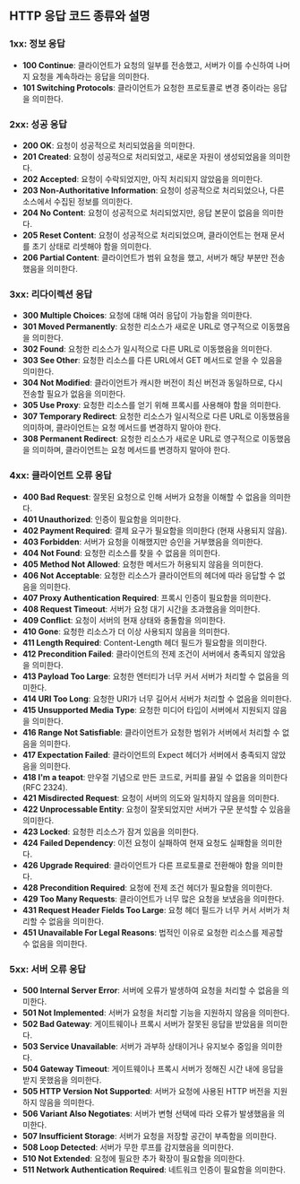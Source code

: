 ## HTTP 응답 코드 종류와 설명

### 1xx: 정보 응답
- **100 Continue**: 클라이언트가 요청의 일부를 전송했고, 서버가 이를 수신하여 나머지 요청을 계속하라는 응답을 의미한다.
- **101 Switching Protocols**: 클라이언트가 요청한 프로토콜로 변경 중이라는 응답을 의미한다.

### 2xx: 성공 응답
- **200 OK**: 요청이 성공적으로 처리되었음을 의미한다.
- **201 Created**: 요청이 성공적으로 처리되었고, 새로운 자원이 생성되었음을 의미한다.
- **202 Accepted**: 요청이 수락되었지만, 아직 처리되지 않았음을 의미한다.
- **203 Non-Authoritative Information**: 요청이 성공적으로 처리되었으나, 다른 소스에서 수집된 정보를 의미한다.
- **204 No Content**: 요청이 성공적으로 처리되었지만, 응답 본문이 없음을 의미한다.
- **205 Reset Content**: 요청이 성공적으로 처리되었으며, 클라이언트는 현재 문서를 초기 상태로 리셋해야 함을 의미한다.
- **206 Partial Content**: 클라이언트가 범위 요청을 했고, 서버가 해당 부분만 전송했음을 의미한다.

### 3xx: 리다이렉션 응답
- **300 Multiple Choices**: 요청에 대해 여러 응답이 가능함을 의미한다.
- **301 Moved Permanently**: 요청한 리소스가 새로운 URL로 영구적으로 이동했음을 의미한다.
- **302 Found**: 요청한 리소스가 일시적으로 다른 URL로 이동했음을 의미한다.
- **303 See Other**: 요청한 리소스를 다른 URL에서 GET 메서드로 얻을 수 있음을 의미한다.
- **304 Not Modified**: 클라이언트가 캐시한 버전이 최신 버전과 동일하므로, 다시 전송할 필요가 없음을 의미한다.
- **305 Use Proxy**: 요청한 리소스를 얻기 위해 프록시를 사용해야 함을 의미한다.
- **307 Temporary Redirect**: 요청한 리소스가 일시적으로 다른 URL로 이동했음을 의미하며, 클라이언트는 요청 메서드를 변경하지 말아야 한다.
- **308 Permanent Redirect**: 요청한 리소스가 새로운 URL로 영구적으로 이동했음을 의미하며, 클라이언트는 요청 메서드를 변경하지 말아야 한다.

### 4xx: 클라이언트 오류 응답
- **400 Bad Request**: 잘못된 요청으로 인해 서버가 요청을 이해할 수 없음을 의미한다.
- **401 Unauthorized**: 인증이 필요함을 의미한다.
- **402 Payment Required**: 결제 요구가 필요함을 의미한다 (현재 사용되지 않음).
- **403 Forbidden**: 서버가 요청을 이해했지만 승인을 거부했음을 의미한다.
- **404 Not Found**: 요청한 리소스를 찾을 수 없음을 의미한다.
- **405 Method Not Allowed**: 요청한 메서드가 허용되지 않음을 의미한다.
- **406 Not Acceptable**: 요청한 리소스가 클라이언트의 헤더에 따라 응답할 수 없음을 의미한다.
- **407 Proxy Authentication Required**: 프록시 인증이 필요함을 의미한다.
- **408 Request Timeout**: 서버가 요청 대기 시간을 초과했음을 의미한다.
- **409 Conflict**: 요청이 서버의 현재 상태와 충돌함을 의미한다.
- **410 Gone**: 요청한 리소스가 더 이상 사용되지 않음을 의미한다.
- **411 Length Required**: Content-Length 헤더 필드가 필요함을 의미한다.
- **412 Precondition Failed**: 클라이언트의 전제 조건이 서버에서 충족되지 않았음을 의미한다.
- **413 Payload Too Large**: 요청한 엔터티가 너무 커서 서버가 처리할 수 없음을 의미한다.
- **414 URI Too Long**: 요청한 URI가 너무 길어서 서버가 처리할 수 없음을 의미한다.
- **415 Unsupported Media Type**: 요청한 미디어 타입이 서버에서 지원되지 않음을 의미한다.
- **416 Range Not Satisfiable**: 클라이언트가 요청한 범위가 서버에서 처리할 수 없음을 의미한다.
- **417 Expectation Failed**: 클라이언트의 Expect 헤더가 서버에서 충족되지 않았음을 의미한다.
- **418 I'm a teapot**: 만우절 기념으로 만든 코드로, 커피를 끓일 수 없음을 의미한다 (RFC 2324).
- **421 Misdirected Request**: 요청이 서버의 의도와 일치하지 않음을 의미한다.
- **422 Unprocessable Entity**: 요청이 잘못되었지만 서버가 구문 분석할 수 있음을 의미한다.
- **423 Locked**: 요청한 리소스가 잠겨 있음을 의미한다.
- **424 Failed Dependency**: 이전 요청이 실패하여 현재 요청도 실패함을 의미한다.
- **426 Upgrade Required**: 클라이언트가 다른 프로토콜로 전환해야 함을 의미한다.
- **428 Precondition Required**: 요청에 전제 조건 헤더가 필요함을 의미한다.
- **429 Too Many Requests**: 클라이언트가 너무 많은 요청을 보냈음을 의미한다.
- **431 Request Header Fields Too Large**: 요청 헤더 필드가 너무 커서 서버가 처리할 수 없음을 의미한다.
- **451 Unavailable For Legal Reasons**: 법적인 이유로 요청한 리소스를 제공할 수 없음을 의미한다.

### 5xx: 서버 오류 응답
- **500 Internal Server Error**: 서버에 오류가 발생하여 요청을 처리할 수 없음을 의미한다.
- **501 Not Implemented**: 서버가 요청을 처리할 기능을 지원하지 않음을 의미한다.
- **502 Bad Gateway**: 게이트웨이나 프록시 서버가 잘못된 응답을 받았음을 의미한다.
- **503 Service Unavailable**: 서버가 과부하 상태이거나 유지보수 중임을 의미한다.
- **504 Gateway Timeout**: 게이트웨이나 프록시 서버가 정해진 시간 내에 응답을 받지 못했음을 의미한다.
- **505 HTTP Version Not Supported**: 서버가 요청에 사용된 HTTP 버전을 지원하지 않음을 의미한다.
- **506 Variant Also Negotiates**: 서버가 변형 선택에 따라 오류가 발생했음을 의미한다.
- **507 Insufficient Storage**: 서버가 요청을 저장할 공간이 부족함을 의미한다.
- **508 Loop Detected**: 서버가 무한 루프를 감지했음을 의미한다.
- **510 Not Extended**: 요청에 필요한 추가 확장이 필요함을 의미한다.
- **511 Network Authentication Required**: 네트워크 인증이 필요함을 의미한다.

